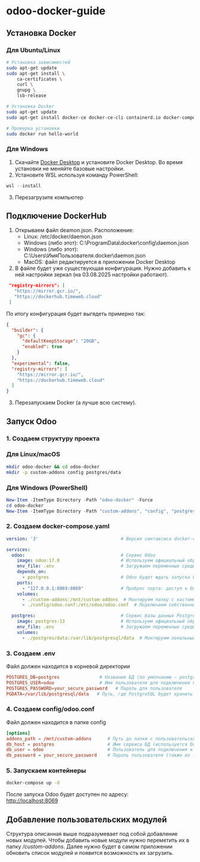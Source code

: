# odoo-docker-guide
## Установка Docker

### Для Ubuntu/Linux
```bash
# Установка зависимостей
sudo apt-get update
sudo apt-get install \
    ca-certificates \
    curl \
    gnupg \
    lsb-release

# Установка Docker
sudo apt-get update
sudo apt-get install docker-ce docker-ce-cli containerd.io docker-compose-plugin

# Проверка установки
sudo docker run hello-world
```
### Для Windows

1. Скачайте [Docker Desktop](https://docs.docker.com/desktop/setup/install/windows-install/) и установите Docker Desktop. Во время установки не меняйте базовые настройки.
2. Установите WSL используя команду PowerShell:
``` PowerShell
wsl --install
```
3. Перезагрузите компьютер 

## Подключение DockerHub 
1. Открываем файл deamon.json. Расположение:
	- Linux: /etc/docker/daemon.json
	- Windows (либо этот): C:\ProgramData\docker\config\daemon.json
	- Windows (либо этот): C:\Users\ИмяПользователя\.docker\daemon.json
	- MacOS: файл редактируется в приложении Docker Desktop
2. В файле будет уже существующая конфигурация. Нужно добавить к ней настройки зеркал (на 03.08.2025 настройки работают).
 ``` json
  "registry-mirrors": [ 
    "https://mirror.gcr.io/", 
    "https://dockerhub.timeweb.cloud"
  ]
```
По итогу конфигурация будет выгядеть примерно так: 
``` json
{
  "builder": {
    "gc": {
      "defaultKeepStorage": "20GB",
      "enabled": true
    }
  },
  "experimental": false,
  "registry-mirrors": [
    "https://mirror.gcr.io/",
    "https://dockerhub.timeweb.cloud"
  ]
}
```
3. Перезапускаем Docker (а лучше всю систему).

## Запуск Odoo

### 1. Создаем структуру проекта
### Для Linux/macOS
``` bash
mkdir odoo-docker && cd odoo-docker
mkdir -p custom-addons config postgres/data
```

### Для Windows (PowerShell)
``` PowerShell
New-Item -ItemType Directory -Path "odoo-docker" -Force
cd odoo-docker
New-Item -ItemType Directory -Path "custom-addons", "config", "postgres\data" -Force
```

### 2. Создаем docker-compose.yaml

``` yml
version: '3'                               # Версия синтаксиса docker-compose

services:
  odoo:                                    # Сервис Odoo
    image: odoo:17.0                       # Используем официальный образ Odoo 17.0
    env_file: .env                         # Загружаем переменные среды из .env файла
    depends_on:
      - postgres                           # Odoo будет ждать запуска PostgreSQL перед стартом
    ports:
      - "127.0.0.1:8069:8069"              # Проброс порта: доступ к Odoo по http://localhost:8069
    volumes:
      - ./custom-addons:/mnt/custom-addons  # Монтируем папку с кастомными модулями
      - ./config/odoo.conf:/etc/odoo/odoo.conf  # Подключаем собственный конфигурационный файл

  postgres:                                # Сервис базы данных PostgreSQL
    image: postgres:13                     # Используем официальный образ PostgreSQL 13
    env_file: .env                         # Загружаем переменные среды из того же .env
    volumes:
      - ./postgres/data:/var/lib/postgresql/data  # Монтируем локальный том для хранения данных БД
```

### 3. Создаем .env
Файл должен находится в корневой директории
``` conf
POSTGRES_DB=postgres               # Название БД (по умолчанию — postgres)
POSTGRES_USER=odoo                 # Имя пользователя для подключения к БД
POSTGRES_PASSWORD=your_secure_password   # Пароль для пользователя
PGDATA=/var/lib/postgresql/data   # Путь, где PostgreSQL будет хранить данные внутри контейнера
```
### 4. Создаем config/odoo.conf
Файл должен находится в папке config
``` conf
[options]
addons_path = /mnt/custom-addons      # Путь до папки с пользовательскими модулями внутри контейнера
db_host = postgres                    # Имя сервиса БД (используется Docker-сеть)
db_user = odoo                        # Пользователь для подключения к БД (должен совпадать с .env)
db_password = your_secure_password    # Пароль пользователя (также из .env)
```
### 5. Запускаем контейнеры

``` bash
docker-compose up -d
```

После запуска Odoo будет доступен по адресу:  
[http://localhost:8069](http://localhost:8069)

## Добавление пользовательских модулей

Структура описанная выше подразумевает под собой добавление новых модулей. 
Чтобы добавить новые модули нужно переметить их в папку */custom-addons*. Далее нужно будет в самом приложении обновить список модулей и появится возможность их загрузить.
